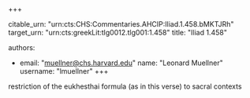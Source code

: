 +++


citable_urn: "urn:cts:CHS:Commentaries.AHCIP:Iliad.1.458.bMKTJRh"
target_urn: "urn:cts:greekLit:tlg0012.tlg001:1.458"
title: "Iliad 1.458"

authors:
- email: "muellner@chs.harvard.edu"
  name: "Leonard Muellner"
  username: "lmuellner"
+++

<p>restriction of the eukhesthai formula (as in this verse) to sacral contexts</p>